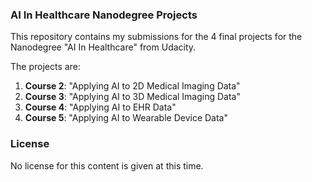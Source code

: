 ### AI In Healthcare Nanodegree Projects
This repository contains my submissions for the 4 final projects for the Nanodegree "AI In Healthcare" from Udacity.

The projects are:
1. **Course 2**: "Applying AI to 2D Medical Imaging Data"
2. **Course 3**: "Applying AI to 3D Medical Imaging Data"
3. **Course 4**: "Applying AI to EHR Data"
4. **Course 5**: "Applying AI to Wearable Device Data"

### License
No license for this content is given at this time.

